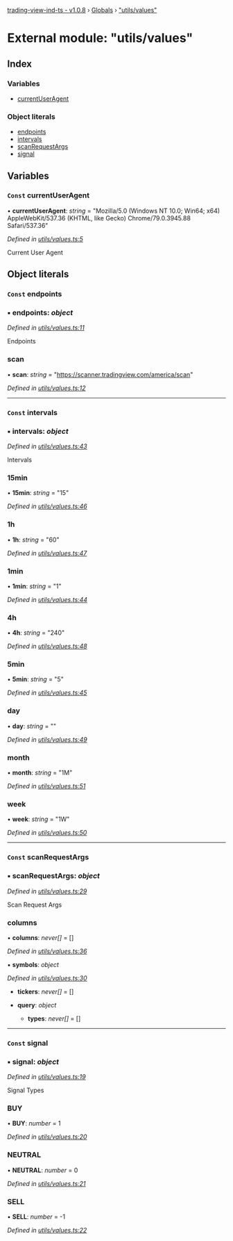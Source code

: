 [trading-view-ind-ts - v1.0.8](../README.md) › [Globals](../globals.md) › ["utils/values"](_utils_values_.md)

# External module: "utils/values"

## Index

### Variables

* [currentUserAgent](_utils_values_.md#const-currentuseragent)

### Object literals

* [endpoints](_utils_values_.md#const-endpoints)
* [intervals](_utils_values_.md#const-intervals)
* [scanRequestArgs](_utils_values_.md#const-scanrequestargs)
* [signal](_utils_values_.md#const-signal)

## Variables

### `Const` currentUserAgent

• **currentUserAgent**: *string* = "Mozilla/5.0 (Windows NT 10.0; Win64; x64) AppleWebKit/537.36 (KHTML, like Gecko) Chrome/79.0.3945.88 Safari/537.36"

*Defined in [utils/values.ts:5](https://github.com/edmundpf/trading-view-ind-ts/blob/a532de6/src/utils/values.ts#L5)*

Current User Agent

## Object literals

### `Const` endpoints

### ▪ **endpoints**: *object*

*Defined in [utils/values.ts:11](https://github.com/edmundpf/trading-view-ind-ts/blob/a532de6/src/utils/values.ts#L11)*

Endpoints

###  scan

• **scan**: *string* = "https://scanner.tradingview.com/america/scan"

*Defined in [utils/values.ts:12](https://github.com/edmundpf/trading-view-ind-ts/blob/a532de6/src/utils/values.ts#L12)*

___

### `Const` intervals

### ▪ **intervals**: *object*

*Defined in [utils/values.ts:43](https://github.com/edmundpf/trading-view-ind-ts/blob/a532de6/src/utils/values.ts#L43)*

Intervals

###  15min

• **15min**: *string* = "15"

*Defined in [utils/values.ts:46](https://github.com/edmundpf/trading-view-ind-ts/blob/a532de6/src/utils/values.ts#L46)*

###  1h

• **1h**: *string* = "60"

*Defined in [utils/values.ts:47](https://github.com/edmundpf/trading-view-ind-ts/blob/a532de6/src/utils/values.ts#L47)*

###  1min

• **1min**: *string* = "1"

*Defined in [utils/values.ts:44](https://github.com/edmundpf/trading-view-ind-ts/blob/a532de6/src/utils/values.ts#L44)*

###  4h

• **4h**: *string* = "240"

*Defined in [utils/values.ts:48](https://github.com/edmundpf/trading-view-ind-ts/blob/a532de6/src/utils/values.ts#L48)*

###  5min

• **5min**: *string* = "5"

*Defined in [utils/values.ts:45](https://github.com/edmundpf/trading-view-ind-ts/blob/a532de6/src/utils/values.ts#L45)*

###  day

• **day**: *string* = ""

*Defined in [utils/values.ts:49](https://github.com/edmundpf/trading-view-ind-ts/blob/a532de6/src/utils/values.ts#L49)*

###  month

• **month**: *string* = "1M"

*Defined in [utils/values.ts:51](https://github.com/edmundpf/trading-view-ind-ts/blob/a532de6/src/utils/values.ts#L51)*

###  week

• **week**: *string* = "1W"

*Defined in [utils/values.ts:50](https://github.com/edmundpf/trading-view-ind-ts/blob/a532de6/src/utils/values.ts#L50)*

___

### `Const` scanRequestArgs

### ▪ **scanRequestArgs**: *object*

*Defined in [utils/values.ts:29](https://github.com/edmundpf/trading-view-ind-ts/blob/a532de6/src/utils/values.ts#L29)*

Scan Request Args

###  columns

• **columns**: *never[]* =  []

*Defined in [utils/values.ts:36](https://github.com/edmundpf/trading-view-ind-ts/blob/a532de6/src/utils/values.ts#L36)*

▪ **symbols**: *object*

*Defined in [utils/values.ts:30](https://github.com/edmundpf/trading-view-ind-ts/blob/a532de6/src/utils/values.ts#L30)*

* **tickers**: *never[]* =  []

* **query**: *object*

  * **types**: *never[]* =  []

___

### `Const` signal

### ▪ **signal**: *object*

*Defined in [utils/values.ts:19](https://github.com/edmundpf/trading-view-ind-ts/blob/a532de6/src/utils/values.ts#L19)*

Signal Types

###  BUY

• **BUY**: *number* = 1

*Defined in [utils/values.ts:20](https://github.com/edmundpf/trading-view-ind-ts/blob/a532de6/src/utils/values.ts#L20)*

###  NEUTRAL

• **NEUTRAL**: *number* = 0

*Defined in [utils/values.ts:21](https://github.com/edmundpf/trading-view-ind-ts/blob/a532de6/src/utils/values.ts#L21)*

###  SELL

• **SELL**: *number* =  -1

*Defined in [utils/values.ts:22](https://github.com/edmundpf/trading-view-ind-ts/blob/a532de6/src/utils/values.ts#L22)*
